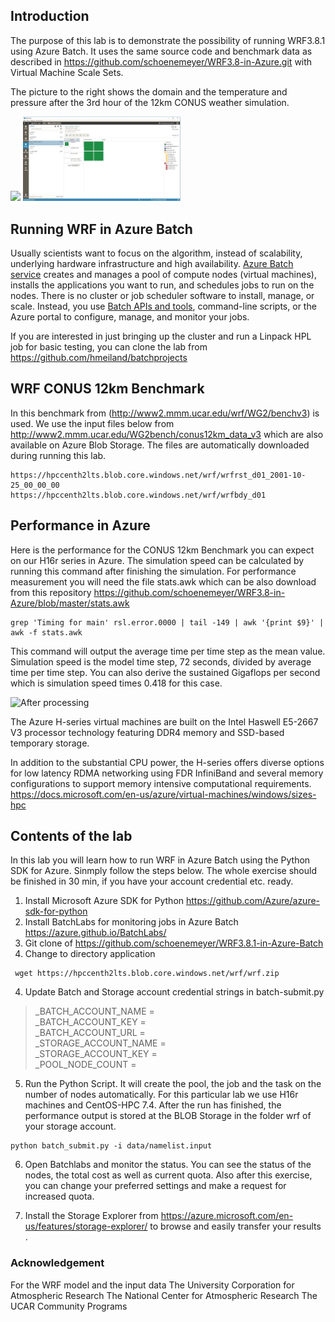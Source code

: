 ## Introduction

The purpose of this lab is to demonstrate the possibility of running WRF3.8.1 using Azure Batch.
It uses the same source code and benchmark data as described in https://github.com/schoenemeyer/WRF3.8-in-Azure.git with Virtual Machine Scale Sets.

The picture to the right shows the domain and the temperature and pressure after the 3rd hour of the 12km CONUS weather simulation.

<img src="https://github.com/schoenemeyer/WRF3.8-in-Azure/blob/master/4-Figure2-1.png" width="252"> <img src="https://github.com/schoenemeyer/WRF3.8.1-in-Azure-Batch/blob/master/batchrunning.JPG" width="252">

## Running WRF in Azure Batch

Usually scientists want to focus on the algorithm, instead of scalability, underlying hardware infrastructure and high availability. [Azure Batch service](https://docs.microsoft.com/en-us/azure/batch/batch-technical-overview) creates and manages a pool of compute nodes (virtual machines), installs the applications you want to run, and schedules jobs to run on the nodes. There is no cluster or job scheduler software to install, manage, or scale. Instead, you use [Batch APIs and tools](https://docs.microsoft.com/en-us/azure/batch/batch-apis-tools), command-line scripts, or the Azure portal to configure, manage, and monitor your jobs.

If you are interested in just bringing up the cluster and run a Linpack HPL job for basic testing, you can clone the lab from https://github.com/hmeiland/batchprojects

## WRF CONUS 12km Benchmark
In this benchmark from (http://www2.mmm.ucar.edu/wrf/WG2/benchv3) is used. We use the input files below from http://www2.mmm.ucar.edu/WG2bench/conus12km_data_v3 which are also available on Azure Blob Storage. The files are automatically downloaded during running this lab.
```
https://hpccenth2lts.blob.core.windows.net/wrf/wrfrst_d01_2001-10-25_00_00_00
https://hpccenth2lts.blob.core.windows.net/wrf/wrfbdy_d01
```

## Performance in Azure

Here is the performance for the CONUS 12km Benchmark you can expect on our H16r series in Azure. The simulation speed can be calculated by running this command after finishing the simulation. For performance measurement you will need the file stats.awk which can be also download from this repository https://github.com/schoenemeyer/WRF3.8-in-Azure/blob/master/stats.awk 
```
grep 'Timing for main' rsl.error.0000 | tail -149 | awk '{print $9}' | awk -f stats.awk
```
This command will output the average time per time step as the mean value. Simulation speed is the model time step, 72 seconds, divided by average time per time step. You can also derive the sustained Gigaflops per second which is simulation speed times 0.418 for this case.

![After processing](https://github.com/schoenemeyer/WRF3.8-in-Azure/blob/master/wrf3.8-128.gif)

The Azure H-series virtual machines are built on the Intel Haswell E5-2667 V3 processor technology featuring DDR4 memory and SSD-based temporary storage.

In addition to the substantial CPU power, the H-series offers diverse options for low latency RDMA networking using FDR InfiniBand and several memory configurations to support memory intensive computational requirements.
https://docs.microsoft.com/en-us/azure/virtual-machines/windows/sizes-hpc


## Contents of the lab

In this lab  you will learn how to run WRF in Azure Batch using the Python SDK for Azure. Sinmply follow the steps below. The whole exercise should be finished in 30 min, if you have your account credential etc. ready.

1. Install Microsoft Azure SDK for Python  https://github.com/Azure/azure-sdk-for-python
2. Install BatchLabs for monitoring jobs in Azure Batch
    https://azure.github.io/BatchLabs/
2. Git clone of https://github.com/schoenemeyer/WRF3.8.1-in-Azure-Batch
3. Change to directory application 
```
 wget https://hpccenth2lts.blob.core.windows.net/wrf/wrf.zip
```
4. Update Batch and Storage account credential strings in batch-submit.py
> _BATCH_ACCOUNT_NAME = <br/>
> _BATCH_ACCOUNT_KEY = <br/>
> _BATCH_ACCOUNT_URL = <br/>
> _STORAGE_ACCOUNT_NAME = <br/>
> _STORAGE_ACCOUNT_KEY = <br/>
> _POOL_NODE_COUNT =  <br/>

5. Run the Python Script. It will create the pool, the job and the task on the number of nodes automatically. For this particular lab we use H16r machines and CentOS-HPC 7.4.
After the run has finished, the performance output is stored at the BLOB Storage in the folder wrf of your storage account.


```
python batch_submit.py -i data/namelist.input
```

6. Open Batchlabs and monitor the status. You can see the status of the nodes, the total cost as well as current quota. Also after this exercise, you can change your preferred settings and make a request for increased quota.

7. Install the Storage Explorer from https://azure.microsoft.com/en-us/features/storage-explorer/ to browse and easily transfer your results .


### Acknowledgement

For the WRF model and the input data
The University Corporation for Atmospheric Research
The National Center for Atmospheric Research
The UCAR Community Programs


